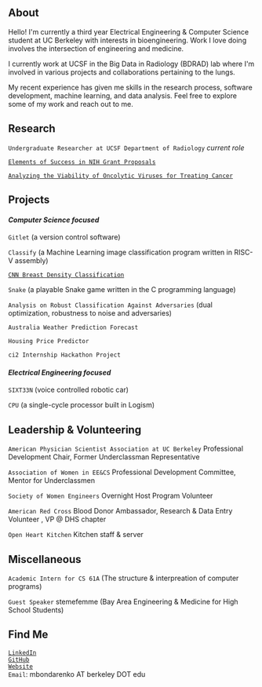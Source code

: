 ## About
Hello! I'm currently a third year Electrical Engineering & Computer Science student at UC Berkeley with interests in bioengineering. Work I love doing involves the intersection of engineering and medicine. 

I currently work at UCSF in the Big Data in Radiology (BDRAD) lab where I'm involved in various projects and collaborations pertaining to the lungs. 

My recent experience has given me skills in the research process, software development, machine learning, and data analysis. Feel free to explore some of my work and reach out to me.


## Research

`Undergraduate Researcher at UCSF Department of Radiology` *current role* 

[`Elements of Success in NIH Grant Proposals`](http://discourseconventions.weebly.com/uploads/8/5/7/3/85737014/bondarenko_masha_validating_a_resource_for_the_specific_aims_section_in_nih_grant_proposals.pdf)

[`Analyzing the Viability of Oncolytic Viruses for Treating Cancer`](https://drive.google.com/file/d/1vdvKwhtjsrpzdg94_CK4Hm9Etubb0wIc/view?usp=sharing)


## Projects

#### *Computer Science focused*
`Gitlet` (a version control software)

`Classify` (a Machine Learning image classification program written in RISC-V assembly)

[`CNN Breast Density Classification`](https://github.com/froghop/2DBreastDensityConvNet)

`Snake` (a playable Snake game written in the C programming language)

`Analysis on Robust Classification Against Adversaries` (dual optimization, robustness to noise and adversaries)

`Australia Weather Prediction Forecast`

`Housing Price Predictor`

`ci2 Internship Hackathon Project`

#### *Electrical Engineering focused*
`SIXT33N` (voice controlled robotic car)

`CPU` (a single-cycle processor built in Logism)


## Leadership & Volunteering
`American Physician Scientist Association at UC Berkeley` Professional Development Chair, Former Underclassman Representative

`Association of Women in EE&CS` Professional Development Committee, Mentor for Underclassmen

`Society of Women Engineers` Overnight Host Program Volunteer

`American Red Cross` Blood Donor Ambassador, Research & Data Entry Volunteer , VP @ DHS chapter

`Open Heart Kitchen` Kitchen staff & server


## Miscellaneous
`Academic Intern for CS 61A` (The structure & interpreation of computer programs)

`Guest Speaker` stemefemme (Bay Area Engineering & Medicine for High School Students)

## Find Me
[`LinkedIn`](https://www.linkedin.com/in/mashabondarenko/)  
[`GitHub`](https://github.com/froghop)  
[`Website`](https://froghop.github.io)  
`Email`: mbondarenko AT berkeley DOT edu  
